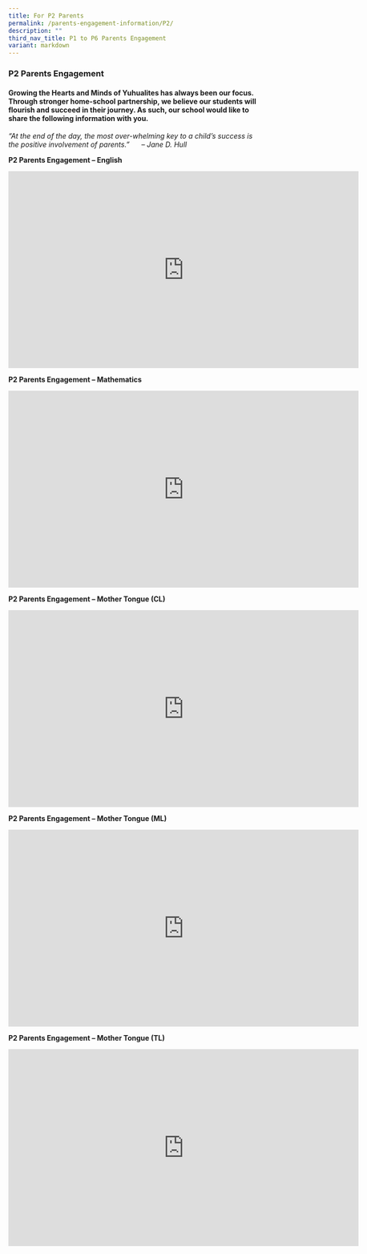 ```yaml
---
title: For P2 Parents
permalink: /parents-engagement-information/P2/
description: ""
third_nav_title: P1 to P6 Parents Engagement
variant: markdown
---
```

### P2 Parents Engagement

#### Growing the Hearts and Minds of Yuhualites has always been our focus. Through stronger home-school partnership, we believe our students will flourish and succeed in their journey. As such, our school would like to share the following information with you.

_“At the end of the day, the most over-whelming key to a child’s success is the positive involvement of parents.”&nbsp; &nbsp; &nbsp; – Jane D. Hull_

**P2 Parents Engagement – English**

<iframe allowfullscreen="" allow="accelerometer; autoplay; clipboard-write; encrypted-media; gyroscope; picture-in-picture; web-share" frameborder="0" title="1  2024 P2 Parent Engagement EL" src="https://www.youtube.com/embed/tMaf-mN-j70" height="393" width="699"></iframe>

**P2 Parents Engagement – Mathematics**

<iframe allowfullscreen="" allow="accelerometer; autoplay; clipboard-write; encrypted-media; gyroscope; picture-in-picture; web-share" frameborder="0" title="2  2024 P2 Parent Engagement MA" src="https://www.youtube.com/embed/BUmNw1qXyIk" height="393" width="699"></iframe>

**P2 Parents Engagement – Mother Tongue (CL)**

<iframe allowfullscreen="" allow="accelerometer; autoplay; clipboard-write; encrypted-media; gyroscope; picture-in-picture; web-share" frameborder="0" title="3  2024 P2 Parent Engagement CL" src="https://www.youtube.com/embed/UCHIhFVOSZ0" height="393" width="699"></iframe>

**P2 Parents Engagement – Mother Tongue (ML)**

<iframe allowfullscreen="" allow="accelerometer; autoplay; clipboard-write; encrypted-media; gyroscope; picture-in-picture; web-share" frameborder="0" title="4  2024 P2 Parent Engagement ML" src="https://www.youtube.com/embed/JGufYEfFLg0" height="393" width="699"></iframe>

**P2 Parents Engagement – Mother Tongue (TL)**

<iframe allowfullscreen="" allow="accelerometer; autoplay; clipboard-write; encrypted-media; gyroscope; picture-in-picture; web-share" frameborder="0" title="5  2024 P2 Parent Engagement TL" src="https://www.youtube.com/embed/ieiFm7wvooo" height="393" width="699"></iframe>